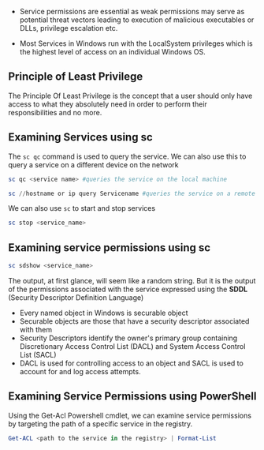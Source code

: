 

- Service permissions are essential as weak permissions may serve as potential threat vectors leading to execution of malicious executables or DLLs, privilege escalation etc.

- Most Services in Windows run with  the LocalSystem privileges which is the highest level of access on an individual Windows OS. 



## Principle of Least Privilege


The Principle Of Least Privilege is the concept that a user should only have access to what they absolutely need in order to perform their responsibilities and no more. 




## Examining Services using sc

The `sc qc` command is used to query the service. We can also use this to query a service on a different device on the network


```powershell
sc qc <service name> #queries the service on the local machine

sc //hostname or ip query Servicename #queries the service on a remote machine
```



We can also use `sc` to start and stop services

```powershell
sc stop <service_name>
```






## Examining service permissions using sc

```powershell
sc sdshow <service_name>
```


The output, at first glance, will seem like a random string. But it is the output of the permissions associated with the service expressed using the **SDDL** (Security Descriptor Definition Language)

- Every named object in Windows is securable object
- Securable objects are those that have a security descriptor associated with them
- Security Descriptors identify the owner's primary group containing Discretionary Access Control List (DACL) and System Access Control List (SACL)
- DACL is used for controlling access to an object and SACL is used to account for and log access attempts. 





## Examining Service Permissions using PowerShell

Using the Get-Acl Powershell cmdlet, we can examine service permissions by targeting the path of a specific service in the registry. 


```powershell
Get-ACL <path to the service in the registry> | Format-List

```